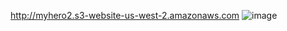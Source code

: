 http://myhero2.s3-website-us-west-2.amazonaws.com
![image](https://user-images.githubusercontent.com/65682253/116644167-a2c22180-a9ad-11eb-9f54-848fbaafb894.png)



